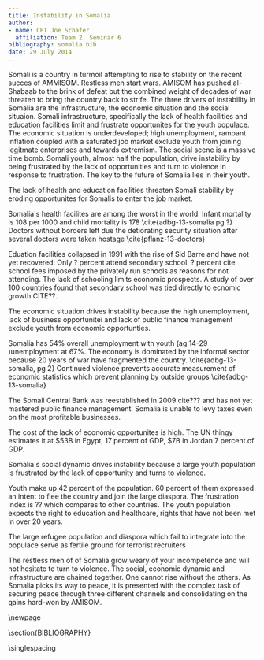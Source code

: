 ```yaml
---
title: Instability in Somalia
author:
- name: CPT Joe Schafer
  affiliation: Team 2, Seminar 6
bibliography: somalia.bib
date: 29 July 2014
...
```


<!--
TODO:
  * scale parens around small caps
  * kerning of small caps after quotes
-->

Somali is a country in turmoil attempting to rise to stability on the
recent succes of AMMISOM.  Restless men start wars.  AMISOM has pushed
al-Shabaab to the brink of defeat but the combined weight of decades
of war threaten to bring the country back to strife.  The three
drivers of instability in Somalia are the infrastructure, the economic
situation and the social situaion.  Somali infrastructure,
specifically the lack of health facilities and education facilities
limit and frustrate opportunites for the youth populace.  The economic
situation is underdeveloped; high unemployment, rampant inflation
coupled with a saturated job market exclude youth from joining
legitmate enterprises and towards extremism.  The social scene is a
massive time bomb.  Somali youth, almost half the population, drive
instability by being frustrated by the lack of opportunities and turn
to violence in response to frustration.  The key to the future of
Somalia lies in their youth.


<!-- Infrastructure -->

The lack of health and education facilities threaten Somali stability
by eroding opportunites for Somalis to enter the job market.

Somalia's health facilites are among the worst in the world.  Infant
mortality is 108 per 1000 and child mortality is
178 \cite{adbg-13-somalia pg ?}  Doctors without borders left due the
detiorating security situation after several doctors were taken
hostage  \cite{pflanz-13-doctors}

Eduation facilities collapsed in 1991 with the rise of Sid Barre and
have not yet recovered.  Only ? percent attend secondary school.  ?
percent cite school fees imposed by the privately run schools as
reasons for not attending.  The lack of schooling limits economic
prospects.  A study of over 100 countries found that secondary school
was tied directly to ecnomic growth CITE??.

<!-- Economic -->

The economic situation drives instability because the high
unemployment, lack of business opportunitei and lack of public finance
management exclude youth from economic opportunties.

Somalia has 54% overall unemployment with youth (ag 14-29
)unemployment at 67%.  The economy is dominated by the informal sector
because 20 years of war have fragmented the country.
\cite{adbg-13-somalia, pg 2}  Continued violence prevents accurate
measurement of economic statistics which prevent planning by outside
groups \cite{adbg-13-somalia}

The Somali Central Bank was reestablished in 2009 cite??? and has not
yet mastered public finance management.  Somalia is unable to levy
taxes even on the most profitable businesses.

The cost of the lack of economic opportunites is high.  The UN thingy
estimates it at $53B in Egypt, 17 percent of GDP, $7B in Jordan 7
percent of GDP.

<!-- Social -->

Somalia's social dynamic drives instability because a large youth
population is frustrated by the lack of opportunity and turns to
violence.

Youth make up 42 percent of the population.  60 percent of them
expressed an intent to flee the country and join the large diaspora.
The frustration index is ?? which compares to other countries.  The
youth population expects the right to education and healthcare, rights
that have not been met in over 20 years.

The large refugee population and diaspora which fail to integrate into
the populace serve as fertile ground for terrorist recruiters


<!-- Conclusion -->

The restless men of of Somalia grow weary of your incompetence and
will not hesitate to turn to violence.  The social, economic dynamic
and infrastructure are chained together.  One cannot rise without the
others.  As Somalia picks its way to peace, it is presented with the
complex task of securing peace through three different channels and
consolidating on the gains hard-won by AMISOM.

\newpage

\section{BIBLIOGRAPHY}

<!-- pandoc-citeproc processes citations and inserts the completed -->
<!-- text into the .tex file.  So, when using pandoc-citeproce, -->
<!-- citations are included as part of the body. To prevent -->
<!-- double-spacing our Bibliography, we need the raw latex command -->
<!-- here.  Pandoc preserves raw latex commands.  Github issue filed: -->
<!-- https://github.com/jgm/pandoc/issues/1376 -->

\singlespacing

<!--
   \bibliography{dummy, somalia.bib}
   Local Variables:
   reftex-default-bibliography: ("somalia.bib")
   zotero-collection: #("1" 0 1 (name "Somalia"))
   reftex-cite-format: ((?\C-m . "[@%l]"))
   End:
-->
